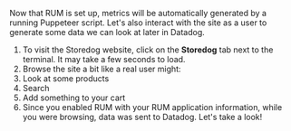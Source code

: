 Now that RUM is set up, metrics will be automatically generated by a running Puppeteer script. Let's also interact with the site as a user to generate some data we can look at later in Datadog.

1. To visit the Storedog website, click on the **Storedog** tab next to the terminal. It may take a few seconds to load.
2. Browse the site a bit like a real user might:
  1. Look at some products
  2. Search
  3. Add something to your cart
3. Since you enabled RUM with your RUM application information, while you were browsing, data was sent to Datadog. Let's take a look!